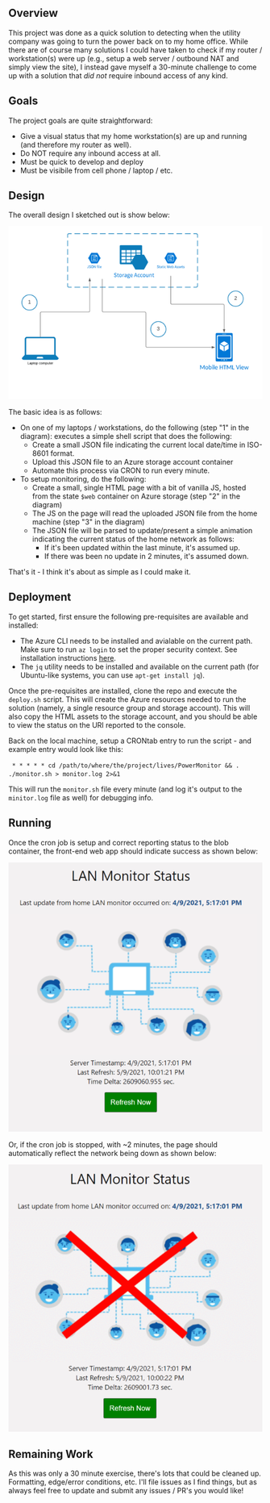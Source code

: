 ## Overview

This project was done as a quick solution to detecting when the utility company 
was going to turn the power back on to my home office. While there are of course many
solutions I could have taken to check if my router / workstation(s) were up (e.g., 
setup a web server / outbound NAT and simply view the site), I instead gave myself a 
30-minute challenge to come up with a solution that _did not_ require inbound access 
of any kind. 

## Goals

The project goals are quite straightforward:

* Give a visual status that my home workstation(s) are up and running (and therefore my 
  router as well).
* Do NOT require any inbound access at all.
* Must be quick to develop and deploy
* Must be visibile from cell phone / laptop / etc.

## Design

The overall design I sketched out is show below:

![Architecture Diagram](docs/architecture.png)

The basic idea is as follows:

* On one of my laptops / workstations, do the following (step "1" in the diagram):
  executes a simple shell script that does the following:
  * Create a small JSON file indicating the current local date/time in ISO-8601 format.
  * Upload this JSON file to an Azure storage account container
  * Automate this process via CRON to run every minute.
* To setup monitoring, do the following:
  * Create a small, single HTML page with a bit of vanilla JS, hosted from the state `$web` 
    container on Azure storage (step "2" in the diagram)
  * The JS on the page will read the uploaded JSON file from the home machine (step "3" in the diagram)
  * The JSON file will be parsed to update/present a simple animation indicating the 
    current status of the home network as follows:
    * If it's been updated within the last minute, it's assumed up.
    * If there was been no update in 2 minutes, it's assumed down.

That's it - I think it's about as simple as I could make it.

## Deployment

To get started, first ensure the following pre-requisites are available and installed:

* The Azure CLI needs to be installed and avialable on the current path. Make sure 
  to run `az login` to set the proper security context. See installation 
  instructions [here](https://docs.microsoft.com/en-us/cli/azure/install-azure-cli).
* The `jq` utility needs to be installed and available on the current path 
  (for Ubuntu-like systems, you can use `apt-get install jq`).

Once the pre-requisites are installed, clone the repo and execute the `deploy.sh` script. 
This will create the Azure resources needed to run the solution (namely, a single resource group 
and storage account). This will also copy the HTML assets to the storage account, and you should 
be able to view the status on the URI reported to the console.

Back on the local machine, setup a CRONtab entry to run the script - and example entry 
would look like this:

` * * * * * cd /path/to/where/the/project/lives/PowerMonitor && . ./monitor.sh > monitor.log 2>&1`

This will run the `monitor.sh` file every minute (and log it's output to the `minitor.log` file as well)
for debugging info.

## Running

Once the cron job is setup and correct reporting status to the blob container, the front-end 
web app should indicate success as shown below:

![Network Up](docs/network-up.png)

Or, if the cron job is stopped, with ~2 minutes, the page should automatically reflect the network 
being down as shown below:

![Network Up](docs/network-down.png)

## Remaining Work

As this was only a 30 minute exercise, there's lots that could be cleaned up. Formatting, 
edge/error conditions, etc. I'll file issues as I find things, but as always feel free to update 
and submit any issues / PR's you would like!